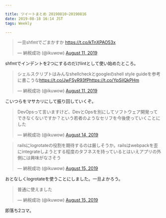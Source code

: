 ```yaml
---

title: ツイートまとめ 20190810~20190816
date: 2019-08-18 16:14 JST
tags: Weekly

---
```


<blockquote class="twitter-tweet"><p lang="ja" dir="ltr">一旦shfmtでごまかすか <a href="https://t.co/kTnXPAO53x">https://t.co/kTnXPAO53x</a></p>&mdash; 納税成功 (@ikuwow) <a href="https://twitter.com/ikuwow/status/1160380234304147457?ref_src=twsrc%5Etfw">August 11, 2019</a></blockquote>

shfmtでインデントを2つにするのだけlintとして使い始めたところ。

<blockquote class="twitter-tweet"><p lang="ja" dir="ltr">シェルスクリプトはみんなshellcheckとgoogleのshell style guideを参考に書こうな<a href="https://t.co/JwFSyR93fP">https://t.co/JwFSyR93fP</a><a href="https://t.co/YpSilQkPHm">https://t.co/YpSilQkPHm</a></p>&mdash; 納税成功 (@ikuwow) <a href="https://twitter.com/ikuwow/status/1160538431962771456?ref_src=twsrc%5Etfw">August 11, 2019</a></blockquote>

こいつらをマサカリにして振り回していくぞ。

<blockquote class="twitter-tweet"><p lang="ja" dir="ltr">DevOpsって言いますけど、DevとOpsを別にしてソフトウェア開発ってできなくないですか？という若者のようなセリフを今後使っていくことにした</p>&mdash; 納税成功 (@ikuwow) <a href="https://twitter.com/ikuwow/status/1161476999325605888?ref_src=twsrc%5Etfw">August 14, 2019</a></blockquote>

<blockquote class="twitter-tweet"><p lang="ja" dir="ltr">railsにlogrotateの役割を期待するのは厳しそうか。railsはwebpackを歪にintegrateしようとする程度のタフネスを持っているとはいえアプリの外側には興味がなさそう</p>&mdash; 納税成功 (@ikuwow) <a href="https://twitter.com/ikuwow/status/1161811195168378880?ref_src=twsrc%5Etfw">August 15, 2019</a></blockquote>

おとなしくlogrotateを使うことにしました。一旦よかろう。

<blockquote class="twitter-tweet"><p lang="ja" dir="ltr">普通に使えました</p>&mdash; 納税成功 (@ikuwow) <a href="https://twitter.com/ikuwow/status/1161825977464344576?ref_src=twsrc%5Etfw">August 15, 2019</a></blockquote>

即落ち2コマ。
